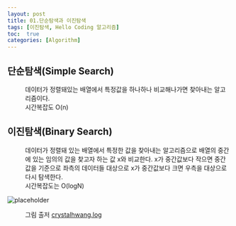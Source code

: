 ```yaml
---
layout: post
title: 01.단순탐색과 이진탐색
tags: [이진탐색, Hello Coding 알고리즘]
toc:  true
categories: [Algorithm]
---
```


## 단순탐색(Simple Search)
  <dd>데이터가 정렬돼있는 배열에서 특정값을 하나하나 비교해나가면 찾아내는 알고리즘이다.<br>
	시간복잡도 O(n)</dd>

## 이진탐색(Binary Search)
  <dd>데이터가 정렬돼 있는 배열에서 특정한 값을 찾아내는 알고리즘으로
	배열의 중간에 있는 임의의 값을 찾고자 하는 값 x와 비교한다. x가 중간값보다 작으면 중간값을 기준으로 좌측의 데이터들 대상으로
	x가 중간값보다 크면 우측을 대상으로 다시 탐색한다.<br>
	시간복잡도는 O(logN)</dd>

  ![placeholder](https://media.vlpt.us/images/crystalhwang16/post/f9c4fe34-479e-4f29-855c-c68e96aad854/1_Jpuusq4TI4KTpeZdXsyxzQ.png)

  <dd>그림 출저 <a href="https://velog.io/@crystalhwang16/%EC%9D%B4%EC%A7%84-%ED%83%90%EC%83%89-binary-search">crystalhwang.log</a>
